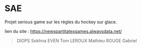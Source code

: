# SAE

Projet serious game sur les règles du hockey sur glace.

lien du site : https://newspartitatesgames.alwaysdata.net/

> DIOPS Sokhna
> EVEN Tom
> LEROUX Mathieu
> ROUGE Gabriel


